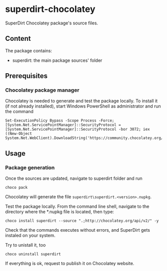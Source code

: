# superdirt-chocolatey

SuperDirt Chocolatey package's source files.

## Content

The package contains:

- superdirt: the main package sources' folder


## Prerequisites

### Chocolatey package manager

Chocolatey is needed to generate and test the package locally. To install it (if not already installed), start Windows PowerShell as administrator and run the command

```
Set-ExecutionPolicy Bypass -Scope Process -Force; [System.Net.ServicePointManager]::SecurityProtocol = [System.Net.ServicePointManager]::SecurityProtocol -bor 3072; iex ((New-Object System.Net.WebClient).DownloadString('https://community.chocolatey.org/install.ps1'))
```

## Usage

### Package generation

Once the sources are updated, navigate to superdirt folder and run

```
choco pack
```

Chocolatey will generate the file `superdirt\superdirt.<version>.nupkg`.

Test the package locally. From the command line shell, navigate to the directory where the *.nupkg file is located, then type:

```
choco install superdirt --source ".;http://chocolatey.org/api/v2/" -y
```

Check that the commands executes without errors, and SuperDirt gets instaled on your system.

Try to unistall it, too

```
choco uninstall superdirt
```

If everything is ok, request to publish it on Chocolatey website.
